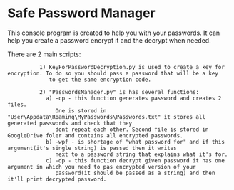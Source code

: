 # Safe Password Manager

This console program is created to help you with your passwords. It can help you create a password encrypt it and the decrypt when needed.

There are 2 main scripts:

    		  1) KeyForPasswordDecryption.py is used to create a key for encryption. To do so you should pass a password that will be a key
    		     to get the same encryption code.

    		  2) "PasswordsManager.py" is has several functions:
    		  	a) -cp - this function generates password and creates 2 files.
    		  	   One is stored in "User\Appdata\Roaming\MyPasswords\Passwords.txt" it stores all generated passwords and check that they
    		  	   dont repeat each other. Second file is stored in GoogleDrive foler and contains all encrypted passwords.
    		  	b) -wpf - is shortage of "what password for" and if this argument(it's single string) is passed then it writes
    		  	   next to a password string that explains what it's for.
    		  	c) -dp - this function decrypt given password it has one argument in which you need to pas encrypted version of your
    		  	   password(it should be passed as a string) and then it'll print decrypted password.
